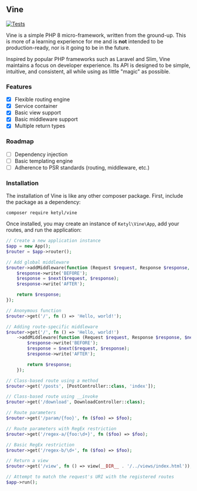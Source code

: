 ## Vine

[![Tests](https://github.com/ketyl/vine/actions/workflows/tests.yml/badge.svg)](https://github.com/ketyl/vine/actions/workflows/tests.yml)

Vine is a simple PHP 8 micro-framework, written from the ground-up. This is more of a learning experience for me and is **not** intended to be production-ready, nor is it going to be in the future.

Inspired by popular PHP frameworks such as Laravel and Slim, Vine maintains a focus on developer experience. Its API is designed to be simple, intuitive, and consistent, all while using as little "magic" as possible.

### Features

- [x] Flexible routing engine
- [x] Service container
- [x] Basic view support
- [x] Basic middleware support
- [x] Multiple return types

### Roadmap

- [ ] Dependency injection
- [ ] Basic templating engine
- [ ] Adherence to PSR standards (routing, middleware, etc.)

### Installation

The installation of Vine is like any other composer package. First, include the package as a dependency:

```shell
composer require ketyl/vine
```

Once installed, you may create an instance of `Ketyl\Vine\App`, add your routes, and run the application:

```php
// Create a new application instance
$app = new App();
$router = $app->router();

// Add global middleware
$router->addMiddleware(function (Request $request, Response $response, $next) {
    $response->write('BEFORE');
    $response = $next($request, $response);
    $response->write('AFTER');

    return $response;
});

// Anonymous function
$router->get('/', fn () => 'Hello, world!');

// Adding route-specific middleware
$router->get('/', fn () => 'Hello, world!')
    ->addMiddleware(function (Request $request, Response $response, $next) {
        $response->write('BEFORE');
        $response = $next($request, $response);
        $response->write('AFTER');

        return $response;
    });

// Class-based route using a method
$router->get('/posts', [PostController::class, 'index']);

// Class-based route using __invoke
$router->get('/download', DownloadController::class);

// Route parameters
$router->get('/param/{foo}', fn ($foo) => $foo);

// Route parameters with RegEx restriction
$router->get('/regex-a/{foo:\d+}', fn ($foo) => $foo);

// Basic RegEx restriction
$router->get('/regex-b/\d+', fn ($foo) => $foo);

// Return a view
$router->get('/view', fn () => view(__DIR__ . '/../views/index.html'));

// Attempt to match the request's URI with the registered routes
$app->run();
```
